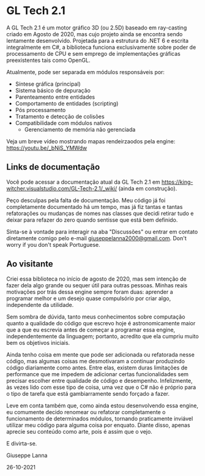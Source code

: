 # GL Tech 2.1

A GL Tech 2.1 é um motor gráfico 3D (ou 2.5D) baseado em ray-casting criado em Agosto de 2020, mas cujo projeto ainda se encontra sendo lentamente desenvolvido. Projetada para a estrutura do .NET 6 e escrita integralmente em C#, a biblioteca funciona exclusivamente sobre poder de processamento de CPU e sem emprego de implementações gráficas preexistentes tais como OpenGL.

Atualmente, pode ser separada em módulos responsáveis por:

- Síntese gráfica (principal)
- Sistema básico de depuração
- Parenteamento entre entidades
- Comportamento de entidades (scripting)
- Pós processamento
- Tratamento e detecção de colisões
- Compatibilidade com módulos nativos
  - Gerenciamento de memória não gerenciada

Veja um breve vídeo mostrando mapas rendeirzaodos pela engine:
https://youtu.be/_bNiS_YMWdw

## Links de documentação

Você pode acessar a documentação atual da GL Tech 2.1 em https://king-witcher.visualstudio.com/GL-Tech-2.1/_wiki/ (ainda em construção).

Peço desculpas pela falta de documentação. Meu código já foi completamente documentado há um tempo, mas já fiz tantas e tantas refatorações ou mudanças de nomes nas classes que decidi retirar tudo e deixar para refazer do zero quando sentisse que está bem definido.

Sinta-se à vontade para interagir na aba "Discussões" ou entrar em contato diretamente comigo pelo e-mail giuseppelanna2000@gmail.com. Don't worry if you don't speak Portuguese.

## Ao visitante

Criei essa biblioteca no início de agosto de 2020, mas sem intenção de fazer dela algo grande ou sequer útil para outras pessoas. Minhas reais motivações por trás dessa engine sempre foram duas: aprender a programar melhor e um desejo quase compulsório por criar algo, independente da utilidade.

Sem sombra de dúvida, tanto meus conhecimentos sobre computação quanto a qualidade do código que escrevo hoje é astronomicamente maior que a que eu escrevia antes de começar a programar essa engine, independentemente da linguagem; portanto, acredito que ela cumpriu muito bem os objetivos iniciais.

Ainda tenho coisa em mente que pode ser adicionada ou refatorada nesse código, mas algumas coisas me desmotivaram a continuar produzindo código diariamente como antes. Entre elas, existem duras limitações de performance que me impedem de adicionar certas funcionalidades sem precisar escolher entre qualidade de código e desempenho. Infelizmente, às vezes lido com esse tipo de coisa, uma vez que o C# não é próprio para o tipo de tarefa que está gambiarramente sendo forçado a fazer.

Leve em conta também que, como ainda estou desenvolvendo essa engine, eu comumente decido renomear ou refatorar completamente o funcionamento de determinados módulos, tornando praticamente inviável utilizar meu código para alguma coisa por enquato. Diante disso, apenas aprecie seu conteúdo como arte, pois é assim que o vejo.

E divirta-se.

Giuseppe Lanna

26-10-2021
